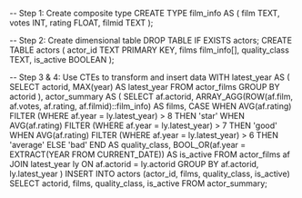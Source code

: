 -- Step 1: Create composite type
CREATE TYPE film_info AS (
    film TEXT,
    votes INT,
    rating FLOAT,
    filmid TEXT
);

-- Step 2: Create dimensional table
DROP TABLE IF EXISTS actors;
CREATE TABLE actors (
    actor_id TEXT PRIMARY KEY,
    films film_info[],
    quality_class TEXT,
    is_active BOOLEAN
);

-- Step 3 & 4: Use CTEs to transform and insert data
WITH latest_year AS (
    SELECT 
        actorid,
        MAX(year) AS latest_year
    FROM actor_films
    GROUP BY actorid
),
actor_summary AS (
    SELECT 
        af.actorid,
        ARRAY_AGG(ROW(af.film, af.votes, af.rating, af.filmid)::film_info) AS films,
        CASE 
            WHEN AVG(af.rating) FILTER (WHERE af.year = ly.latest_year) > 8 THEN 'star'
            WHEN AVG(af.rating) FILTER (WHERE af.year = ly.latest_year) > 7 THEN 'good'
            WHEN AVG(af.rating) FILTER (WHERE af.year = ly.latest_year) > 6 THEN 'average'
            ELSE 'bad'
        END AS quality_class,
        BOOL_OR(af.year = EXTRACT(YEAR FROM CURRENT_DATE)) AS is_active
    FROM actor_films af
    JOIN latest_year ly
    ON af.actorid = ly.actorid
    GROUP BY af.actorid, ly.latest_year
)
INSERT INTO actors (actor_id, films, quality_class, is_active)
SELECT actorid, films, quality_class, is_active
FROM actor_summary;
